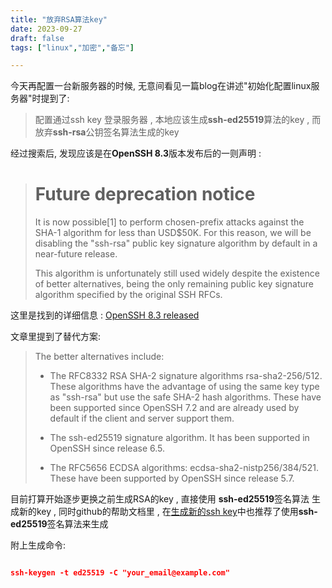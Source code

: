 ```yaml
---
title: "放弃RSA算法key"
date: 2023-09-27
draft: false
tags: ["linux","加密","备忘"]

---
```


今天再配置一台新服务器的时候, 无意间看见一篇blog在讲述"初始化配置linux服务器"时提到了:

> 配置通过ssh key 登录服务器 , 本地应该生成**ssh-ed25519**算法的key , 而放弃**ssh-rsa**公钥签名算法生成的key


经过搜索后, 发现应该是在**OpenSSH 8.3**版本发布后的一则声明 :
> 
> Future deprecation notice
> =========================
> 
> It is now possible[1] to perform chosen-prefix attacks against the
> SHA-1 algorithm for less than USD$50K. For this reason, we will be
> disabling the "ssh-rsa" public key signature algorithm by default in a
> near-future release.
> 
> This algorithm is unfortunately still used widely despite the
> existence of better alternatives, being the only remaining public key
> signature algorithm specified by the original SSH RFCs.

这里是找到的详细信息 : [OpenSSH 8.3 released](https://lwn.net/Articles/821544/)

文章里提到了替代方案:


>The better alternatives include:
>
> * The RFC8332 RSA SHA-2 signature algorithms rsa-sha2-256/512. These
>   algorithms have the advantage of using the same key type as
>   "ssh-rsa" but use the safe SHA-2 hash algorithms. These have been
>   supported since OpenSSH 7.2 and are already used by default if the
>   client and server support them.
>
> * The ssh-ed25519 signature algorithm. It has been supported in
>   OpenSSH since release 6.5.
>
> * The RFC5656 ECDSA algorithms: ecdsa-sha2-nistp256/384/521. These
>   have been supported by OpenSSH since release 5.7.


目前打算开始逐步更换之前生成RSA的key , 直接使用 **ssh-ed25519**签名算法 生成新的key , 同时github的帮助文档里 , 在[生成新的ssh key](https://docs.github.com/en/authentication/connecting-to-github-with-ssh/generating-a-new-ssh-key-and-adding-it-to-the-ssh-agent#generating-a-new-ssh-key)中也推荐了使用**ssh-ed25519**签名算法来生成


附上生成命令:
```json

ssh-keygen -t ed25519 -C "your_email@example.com"

```
